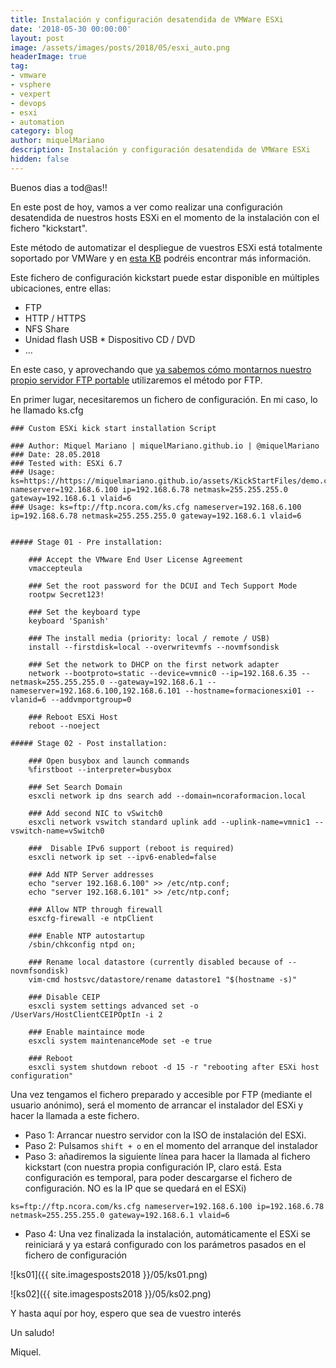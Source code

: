 ```yaml
---
title: Instalación y configuración desatendida de VMWare ESXi
date: '2018-05-30 00:00:00'
layout: post
image: /assets/images/posts/2018/05/esxi_auto.png
headerImage: true
tag:
- vmware
- vsphere
- vexpert
- devops
- esxi
- automation
category: blog
author: miquelMariano
description: Instalación y configuración desatendida de VMWare ESXi
hidden: false
---
```


Buenos dias a tod@as!!

En este post de hoy, vamos a ver como realizar una configuración desatendida de nuestros hosts ESXi en el momento de la instalación con el fichero "kickstart".

Este método de automatizar el despliegue de vuestros ESXi está totalmente soportado por VMWare y en [esta KB](https://kb.vmware.com/s/article/2004582) podréis encontrar más información.

Este fichero de configuración kickstart puede estar disponible en múltiples ubicaciones, entre ellas: 
* FTP 
* HTTP / HTTPS 
* NFS Share 
* Unidad flash USB * Dispositivo CD / DVD
* ...

En este caso, y aprovechando que [ya sabemos cómo montarnos nuestro propio servidor FTP portable](https://miquelmariano.github.io//2017/07/xlight-FTP/) utilizaremos el método por FTP.

En primer lugar, necesitaremos un fichero de configuración. En mi caso, lo he llamado ks.cfg


```ssh
### Custom ESXi kick start installation Script

### Author: Miquel Mariano | miquelMariano.github.io | @miquelMariano
### Date: 28.05.2018
### Tested with: ESXi 6.7
### Usage: ks=https://https://miquelmariano.github.io/assets/KickStartFiles/demo.cfg nameserver=192.168.6.100 ip=192.168.6.78 netmask=255.255.255.0 gateway=192.168.6.1 vlaid=6
### Usage: ks=ftp://ftp.ncora.com/ks.cfg nameserver=192.168.6.100 ip=192.168.6.78 netmask=255.255.255.0 gateway=192.168.6.1 vlaid=6


##### Stage 01 - Pre installation:
 
    ### Accept the VMware End User License Agreement
    vmaccepteula
 
    ### Set the root password for the DCUI and Tech Support Mode
    rootpw Secret123!

    ### Set the keyboard type
    keyboard 'Spanish'
     
    ### The install media (priority: local / remote / USB)
    install --firstdisk=local --overwritevmfs --novmfsondisk
 
    ### Set the network to DHCP on the first network adapter
    network --bootproto=static --device=vmnic0 --ip=192.168.6.35 --netmask=255.255.255.0 --gateway=192.168.6.1 --nameserver=192.168.6.100,192.168.6.101 --hostname=formacionesxi01 --vlanid=6 --addvmportgroup=0
 
    ### Reboot ESXi Host
    reboot --noeject
 
##### Stage 02 - Post installation:
 
    ### Open busybox and launch commands
    %firstboot --interpreter=busybox
 
    ### Set Search Domain
    esxcli network ip dns search add --domain=ncoraformacion.local
 
    ### Add second NIC to vSwitch0
    esxcli network vswitch standard uplink add --uplink-name=vmnic1 --vswitch-name=vSwitch0
 
    ###  Disable IPv6 support (reboot is required)
    esxcli network ip set --ipv6-enabled=false
 
    ### Add NTP Server addresses
    echo "server 192.168.6.100" >> /etc/ntp.conf;
    echo "server 192.168.6.101" >> /etc/ntp.conf;
 
    ### Allow NTP through firewall
    esxcfg-firewall -e ntpClient
     
    ### Enable NTP autostartup
    /sbin/chkconfig ntpd on;
 
    ### Rename local datastore (currently disabled because of --novmfsondisk)
    vim-cmd hostsvc/datastore/rename datastore1 "$(hostname -s)"
 
    ### Disable CEIP
    esxcli system settings advanced set -o /UserVars/HostClientCEIPOptIn -i 2
     
    ### Enable maintaince mode
    esxcli system maintenanceMode set -e true
     
    ### Reboot
    esxcli system shutdown reboot -d 15 -r "rebooting after ESXi host configuration"
```

Una vez tengamos el fichero preparado y accesible por FTP (mediante el usuario anónimo), será el momento de arrancar el instalador del ESXi y hacer la llamada a este fichero.

* Paso 1: Arrancar nuestro servidor con la ISO de instalación del ESXi.
* Paso 2: Pulsamos `shift + o` en el momento del arranque del instalador
* Paso 3: añadiremos la siguiente línea para hacer la llamada al fichero kickstart (con nuestra propia configuración IP, claro está. Esta configuración es temporal, para poder descargarse el fichero de configuración. NO es la IP que se quedará en el ESXi)

```ssh
ks=ftp://ftp.ncora.com/ks.cfg nameserver=192.168.6.100 ip=192.168.6.78 netmask=255.255.255.0 gateway=192.168.6.1 vlaid=6
```
* Paso 4: Una vez finalizada la instalación, automáticamente el ESXi se reiniciará y ya estará configurado con los parámetros pasados en el fichero de configuración

![ks01]({{ site.imagesposts2018 }}/05/ks01.png)

![ks02]({{ site.imagesposts2018 }}/05/ks02.png)

Y hasta aquí por hoy, espero que sea de vuestro interés

Un saludo!

Miquel.


